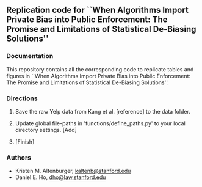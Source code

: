 ## Replication code for ``When Algorithms Import Private Bias into Public Enforcement: The Promise and Limitations of Statistical De-Biasing Solutions''

### Documentation
This repository contains all the corresponding code to replicate tables and figures in ``When Algorithms Import Private Bias into Public Enforcement: The Promise and Limitations of Statistical De-Biasing Solutions''.

### Directions
1. Save the raw Yelp data from Kang et al. [reference] to the data folder. 

2. Update global file-paths in 'functions/define_paths.py' to your local directory settings. [Add]

3. [Finish]


### Authors
* Kristen M. Altenburger, kaltenb@stanford.edu
* Daniel E. Ho, dho@law.stanford.edu
